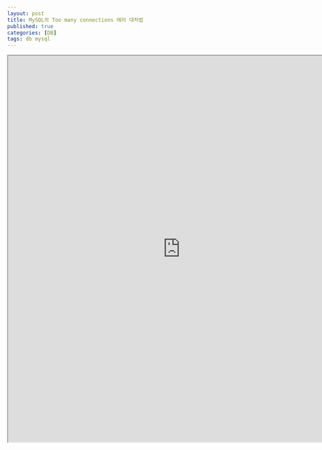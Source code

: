 ```yaml
---
layout: post
title: MySQL의 Too many connections 에러 대처법
published: true
categories: [DB]
tags: db mysql
---
```

<iframe width="800" height="900" src="https://docs.google.com/document/d/e/2PACX-1vR4EooWQT_mUY7Rlk3U4xW55wJCjAPVnBfrOBvsG0YOmPIL2l1bZ4yGa2sU5dltL2ejJEEpJPGyB852/pub?embedded=true"></iframe>  
  